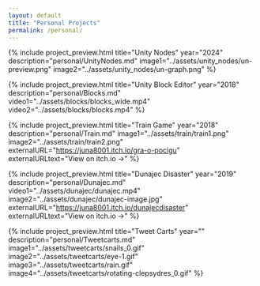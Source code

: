 ```yaml
---
layout: default
title: "Personal Projects"
permalink: /personal/
---
```


{% include project_preview.html
    title="Unity Nodes"
    year="2024"
    description="personal/UnityNodes.md"
    image1="../assets/unity_nodes/un-preview.png"
    image2="../assets/unity_nodes/un-graph.png"
%}

{% include project_preview.html
    title="Unity Block Editor"
    year="2018"
    description="personal/Blocks.md"
    video1="../assets/blocks/blocks_wide.mp4"
    video2="../assets/blocks/blocks.mp4"
%}

{% include project_preview.html
    title="Train Game"
    year="2018"
    description="personal/Train.md"
    image1="../assets/train/train1.png"
    image2="../assets/train/train2.png"
    externalURL="https://juna8001.itch.io/gra-o-pocigu"
    externalURLtext="View on itch.io →"
%}

{% include project_preview.html
    title="Dunajec Disaster"
    year="2019"
    description="personal/Dunajec.md"
    video1="../assets/dunajec/dunajec.mp4"
    image2="../assets/dunajec/dunajec-image.jpg"
    externalURL="https://juna8001.itch.io/dunajecdisaster"
    externalURLtext="View on itch.io →"
%}

{% include project_preview.html
    title="Tweet Carts"
    year=""
    description="personal/Tweetcarts.md"
    image1="../assets/tweetcarts/snails_0.gif"
    image2="../assets/tweetcarts/eye-1.gif"
    image3="../assets/tweetcarts/rain.gif"
    image4="../assets/tweetcarts/rotating-clepsydres_0.gif"
%}
